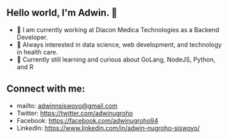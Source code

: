 ## Hello world, I'm Adwin. 👋

- 🔭 I am currently working at Diacon Medica Technologies as a Backend Developer.
- 📖 Always interested in data science, web development, and technology in health care.
- 🚀 Currently still learning and curious about GoLang, NodeJS, Python, and R

## Connect with me:
- mailto:   adwinnsiswoyo@gmail.com
- Twitter:  https://twitter.com/adwinugroho
- Facebook: https://facebook.com/adwinugroho94
- LinkedIn: https://www.linkedin.com/in/adwin-nugroho-siswoyo/




